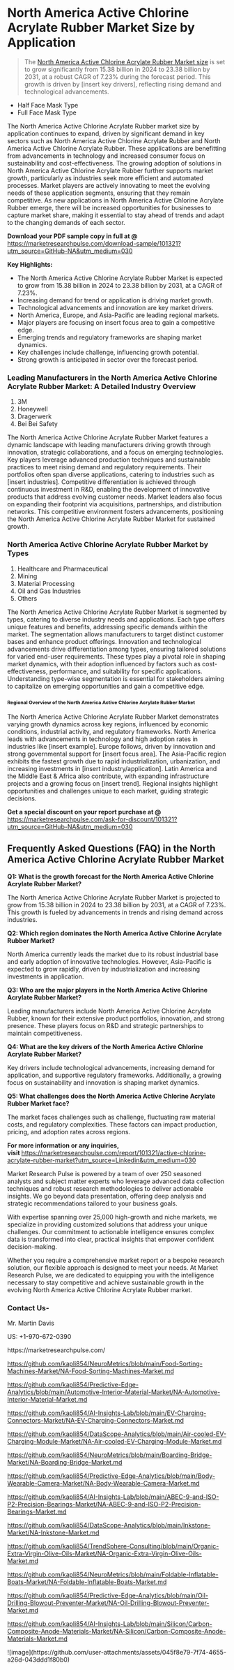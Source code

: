 <h1>North America Active Chlorine Acrylate Rubber Market&nbsp;Size by Application</h1><blockquote><p>The <a href="https://marketresearchpulse.com/download-sample/101321?utm_source=GitHub-NA&amp;utm_medium=030">North America Active Chlorine Acrylate Rubber Market size</a> is set to grow significantly from 15.38 billion in 2024 to 23.38 billion by 2031, at a robust CAGR of 7.23% during the forecast period. This growth is driven by [insert key drivers], reflecting rising demand and technological advancements.</p></blockquote><ul><li>Half Face Mask Type<li> Full Face Mask Type</li></ul><p>The North America Active Chlorine Acrylate Rubber market size by application continues to expand, driven by significant demand in key sectors such as North America Active Chlorine Acrylate Rubber and North America Active Chlorine Acrylate Rubber. These applications are benefitting from advancements in technology and increased consumer focus on sustainability and cost-effectiveness. The growing adoption of solutions in North America Active Chlorine Acrylate Rubber further supports market growth, particularly as industries seek more efficient and automated processes. Market players are actively innovating to meet the evolving needs of these application segments, ensuring that they remain competitive. As new applications in North America Active Chlorine Acrylate Rubber emerge, there will be increased opportunities for businesses to capture market share, making it essential to stay ahead of trends and adapt to the changing demands of each sector.</p><p><strong>Download your PDF sample copy in full at @ </strong><a href="https://marketresearchpulse.com/download-sample/101321?utm_source=GitHub-NA&amp;utm_medium=030">https://marketresearchpulse.com/download-sample/101321?utm_source=GitHub-NA&amp;utm_medium=030</a></p><p><strong>Key Highlights: </strong></p><ul><li>The North America Active Chlorine Acrylate Rubber Market is expected to grow from 15.38 billion in 2024 to 23.38 billion by 2031, at a CAGR of 7.23%.</li><li>Increasing demand for trend or application is driving market growth.</li><li>Technological advancements and innovation are key market drivers.</li><li>North America, Europe, and Asia-Pacific are leading regional markets.</li><li>Major players are focusing on insert focus area to gain a competitive edge.</li><li>Emerging trends and regulatory frameworks are shaping market dynamics.</li><li>Key challenges include challenge, influencing growth potential.</li><li>Strong growth is anticipated in sector over the forecast period.</li></ul><h3>Leading Manufacturers in the North America Active Chlorine Acrylate Rubber Market: A Detailed Industry Overview</h3><ol><li>3M</li><li>Honeywell</li><li>Dragerwerk</li><li>Bei Bei Safety</li></ol><div class="flex max-w-full flex-col flex-grow"><div class="min-h-8 text-message flex w-full flex-col items-end gap-2 whitespace-normal break-words [.text-message+&amp;]:mt-5" dir="auto" data-message-author-role="assistant" data-message-id="fd8432e4-4910-450d-b182-61b7bfb0a01f" data-message-model-slug="gpt-4o"><div class="flex w-full flex-col gap-1 empty:hidden first:pt-[3px]"><div class="markdown prose w-full break-words dark:prose-invert light"><p>The North America Active Chlorine Acrylate Rubber Market features a dynamic landscape with leading manufacturers driving growth through innovation, strategic collaborations, and a focus on emerging technologies. Key players leverage advanced production techniques and sustainable practices to meet rising demand and regulatory requirements. Their portfolios often span diverse applications, catering to industries such as [insert industries]. Competitive differentiation is achieved through continuous investment in R&amp;D, enabling the development of innovative products that address evolving customer needs. Market leaders also focus on expanding their footprint via acquisitions, partnerships, and distribution networks. This competitive environment fosters advancements, positioning the North America Active Chlorine Acrylate Rubber Market for sustained growth.</p></div></div></div></div><h3>North America Active Chlorine Acrylate Rubber Market by Types</h3><ol><li>Healthcare and Pharmaceutical<li> Mining<li> Material Processing<li> Oil and Gas Industries<li> Others</li></ol><div class="flex max-w-full flex-col flex-grow"><div class="min-h-8 text-message flex w-full flex-col items-end gap-2 whitespace-normal break-words [.text-message+&amp;]:mt-5" dir="auto" data-message-author-role="assistant" data-message-id="084470be-0bb7-4664-bddf-5156b4f41249" data-message-model-slug="gpt-4o-mini"><div class="flex w-full flex-col gap-1 empty:hidden first:pt-[3px]"><div class="markdown prose w-full break-words dark:prose-invert light"><p>The North America Active Chlorine Acrylate Rubber Market is segmented by types, catering to diverse industry needs and applications. Each type offers unique features and benefits, addressing specific demands within the market. The segmentation allows manufacturers to target distinct customer bases and enhance product offerings. Innovation and technological advancements drive differentiation among types, ensuring tailored solutions for varied end-user requirements. These types play a pivotal role in shaping market dynamics, with their adoption influenced by factors such as cost-effectiveness, performance, and suitability for specific applications. Understanding type-wise segmentation is essential for stakeholders aiming to capitalize on emerging opportunities and gain a competitive edge.</p></div></div></div></div><h3><span style="font-size: 11px;">Regional Overview of the North America Active Chlorine Acrylate Rubber Market</span></h3><div class="flex max-w-full flex-col flex-grow"><div class="min-h-8 text-message flex w-full flex-col items-end gap-2 whitespace-normal break-words [.text-message+&amp;]:mt-5" dir="auto" data-message-author-role="assistant" data-message-id="e9038762-ce64-4e30-91c9-9bd413514231" data-message-model-slug="gpt-4o-mini"><div class="flex w-full flex-col gap-1 empty:hidden first:pt-[3px]"><div class="markdown prose w-full break-words dark:prose-invert light"><p>The North America Active Chlorine Acrylate Rubber Market demonstrates varying growth dynamics across key regions, influenced by economic conditions, industrial activity, and regulatory frameworks. North America leads with advancements in technology and high adoption rates in industries like [insert example]. Europe follows, driven by innovation and strong governmental support for [insert focus area]. The Asia-Pacific region exhibits the fastest growth due to rapid industrialization, urbanization, and increasing investments in [insert industry/application]. Latin America and the Middle East &amp; Africa also contribute, with expanding infrastructure projects and a growing focus on [insert trend]. Regional insights highlight opportunities and challenges unique to each market, guiding strategic decisions.</p></div></div></div></div><p><strong>Get a special discount on your report purchase at @ </strong><a href="https://marketresearchpulse.com/ask-for-discount/101321?utm_source=GitHub-NA&amp;utm_medium=030">https://marketresearchpulse.com/ask-for-discount/101321?utm_source=GitHub-NA&amp;utm_medium=030</a></p><h2>Frequently Asked Questions (FAQ) in the North America Active Chlorine Acrylate Rubber Market</h2><p><strong>Q1: What is the growth forecast for the North America Active Chlorine Acrylate Rubber Market?</strong></p><p>The North America Active Chlorine Acrylate Rubber Market is projected to grow from 15.38 billion in 2024 to 23.38 billion by 2031, at a CAGR of 7.23%. This growth is fueled by advancements in trends and rising demand across industries.</p><p><strong>Q2: Which region dominates the North America Active Chlorine Acrylate Rubber Market?</strong></p><p>North America currently leads the market due to its robust industrial base and early adoption of innovative technologies. However, Asia-Pacific is expected to grow rapidly, driven by industrialization and increasing investments in application.</p><p><strong>Q3: Who are the major players in the North America Active Chlorine Acrylate Rubber Market?</strong></p><p>Leading manufacturers include North America Active Chlorine Acrylate Rubber, known for their extensive product portfolios, innovation, and strong presence. These players focus on R&amp;D and strategic partnerships to maintain competitiveness.</p><p><strong>Q4: What are the key drivers of the North America Active Chlorine Acrylate Rubber Market?</strong></p><p>Key drivers include technological advancements, increasing demand for application, and supportive regulatory frameworks. Additionally, a growing focus on sustainability and innovation is shaping market dynamics.</p><p><strong>Q5: What challenges does the North America Active Chlorine Acrylate Rubber Market face?</strong></p><p>The market faces challenges such as challenge, fluctuating raw material costs, and regulatory complexities. These factors can impact production, pricing, and adoption rates across regions.</p><p><strong>For more information or any inquiries, visit&nbsp;</strong><a href="https://marketresearchpulse.com/report/101321/active-chlorine-acrylate-rubber-market?utm_source=Linkedin&utm_medium=030">https://marketresearchpulse.com/report/101321/active-chlorine-acrylate-rubber-market?utm_source=Linkedin&utm_medium=030</a></p><p>Market Research Pulse is powered by a team of over 250 seasoned analysts and subject matter experts who leverage advanced data collection techniques and robust research methodologies to deliver actionable insights. We go beyond data presentation, offering deep analysis and strategic recommendations tailored to your business goals.</p><p>With expertise spanning over 25,000 high-growth and niche markets, we specialize in providing customized solutions that address your unique challenges. Our commitment to actionable intelligence ensures complex data is transformed into clear, practical insights that empower confident decision-making.</p><p>Whether you require a comprehensive market report or a bespoke research solution, our flexible approach is designed to meet your needs. At Market Research Pulse, we are dedicated to equipping you with the intelligence necessary to stay competitive and achieve sustainable growth in the evolving North America Active Chlorine Acrylate Rubber market.</p><h3><strong>Contact Us-</strong></h3><p>Mr. Martin Davis</p><p>US: +1-970-672-0390</p><p>https://marketresearchpulse.com/</p><p><a href="https://github.com/kapli854/NeuroMetrics/blob/main/Food-Sorting-Machines-Market/NA-Food-Sorting-Machines-Market.md">https://github.com/kapli854/NeuroMetrics/blob/main/Food-Sorting-Machines-Market/NA-Food-Sorting-Machines-Market.md</a></p><p><a href="https://github.com/kapli854/Predictive-Edge-Analytics/blob/main/Automotive-Interior-Material-Market/NA-Automotive-Interior-Material-Market.md">https://github.com/kapli854/Predictive-Edge-Analytics/blob/main/Automotive-Interior-Material-Market/NA-Automotive-Interior-Material-Market.md</a></p><p><a href="https://github.com/kapli854/AI-Insights-Lab/blob/main/EV-Charging-Connectors-Market/NA-EV-Charging-Connectors-Market.md">https://github.com/kapli854/AI-Insights-Lab/blob/main/EV-Charging-Connectors-Market/NA-EV-Charging-Connectors-Market.md</a></p><p><a href="https://github.com/kapli854/DataScope-Analytics/blob/main/Air-cooled-EV-Charging-Module-Market/NA-Air-cooled-EV-Charging-Module-Market.md">https://github.com/kapli854/DataScope-Analytics/blob/main/Air-cooled-EV-Charging-Module-Market/NA-Air-cooled-EV-Charging-Module-Market.md</a></p><p><a href="https://github.com/kapli854/NeuroMetrics/blob/main/Boarding-Bridge-Market/NA-Boarding-Bridge-Market.md">https://github.com/kapli854/NeuroMetrics/blob/main/Boarding-Bridge-Market/NA-Boarding-Bridge-Market.md</a></p><p><a href="https://github.com/kapli854/Predictive-Edge-Analytics/blob/main/Body-Wearable-Camera-Market/NA-Body-Wearable-Camera-Market.md">https://github.com/kapli854/Predictive-Edge-Analytics/blob/main/Body-Wearable-Camera-Market/NA-Body-Wearable-Camera-Market.md</a></p><p><a href="https://github.com/kapli854/AI-Insights-Lab/blob/main/ABEC-9-and-ISO-P2-Precision-Bearings-Market/NA-ABEC-9-and-ISO-P2-Precision-Bearings-Market.md">https://github.com/kapli854/AI-Insights-Lab/blob/main/ABEC-9-and-ISO-P2-Precision-Bearings-Market/NA-ABEC-9-and-ISO-P2-Precision-Bearings-Market.md</a></p><p><a href="https://github.com/kapli854/DataScope-Analytics/blob/main/Inkstone-Market/NA-Inkstone-Market.md">https://github.com/kapli854/DataScope-Analytics/blob/main/Inkstone-Market/NA-Inkstone-Market.md</a></p><p><a href="https://github.com/kapli854/TrendSphere-Consulting/blob/main/Organic-Extra-Virgin-Olive-Oils-Market/NA-Organic-Extra-Virgin-Olive-Oils-Market.md">https://github.com/kapli854/TrendSphere-Consulting/blob/main/Organic-Extra-Virgin-Olive-Oils-Market/NA-Organic-Extra-Virgin-Olive-Oils-Market.md</a></p><p><a href="https://github.com/kapli854/NeuroMetrics/blob/main/Foldable-Inflatable-Boats-Market/NA-Foldable-Inflatable-Boats-Market.md">https://github.com/kapli854/NeuroMetrics/blob/main/Foldable-Inflatable-Boats-Market/NA-Foldable-Inflatable-Boats-Market.md</a></p><p><a href="https://github.com/kapli854/Predictive-Edge-Analytics/blob/main/Oil-Drilling-Blowout-Preventer-Market/NA-Oil-Drilling-Blowout-Preventer-Market.md">https://github.com/kapli854/Predictive-Edge-Analytics/blob/main/Oil-Drilling-Blowout-Preventer-Market/NA-Oil-Drilling-Blowout-Preventer-Market.md</a></p><p><a href="https://github.com/kapli854/AI-Insights-Lab/blob/main/Silicon/Carbon-Composite-Anode-Materials-Market/NA-Silicon/Carbon-Composite-Anode-Materials-Market.md">https://github.com/kapli854/AI-Insights-Lab/blob/main/Silicon/Carbon-Composite-Anode-Materials-Market/NA-Silicon/Carbon-Composite-Anode-Materials-Market.md</a></p>
![image](https://github.com/user-attachments/assets/045f8e79-7f74-4655-a26d-043ddd1f80b0)
